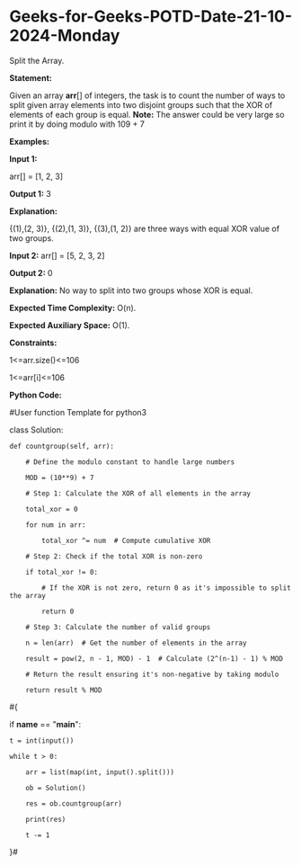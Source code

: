 # Geeks-for-Geeks-POTD-Date-21-10-2024-Monday
Split the Array. 

**Statement:**

Given an array **arr**[]  of integers, the task is to count the number of ways to split given array elements into two disjoint groups such that the XOR of elements of each group is equal.
**Note:** The answer could be very large so print it by doing modulo with 109 + 7

**Examples:**

**Input 1:**

arr[] = [1, 2, 3]

**Output 1:** 3

**Explanation:**

{(1),(2, 3)}, {(2),(1, 3)}, {(3),(1, 2)} are three ways with equal XOR value of two groups.

**Input 2:** arr[] = [5, 2, 3, 2]

**Output 2:** 0

**Explanation:** No way to split into  two groups whose XOR is equal.

**Expected Time Complexity:** O(n).

**Expected Auxiliary Space:** O(1).

**Constraints:**

1<=arr.size()<=106

1<=arr[i]<=106


**Python Code:**

#User function Template for python3

class Solution:

    def countgroup(self, arr): 
    
        # Define the modulo constant to handle large numbers
        
        MOD = (10**9) + 7
        
        # Step 1: Calculate the XOR of all elements in the array
        
        total_xor = 0
        
        for num in arr:
        
            total_xor ^= num  # Compute cumulative XOR
        
        # Step 2: Check if the total XOR is non-zero
        
        if total_xor != 0:
        
            # If the XOR is not zero, return 0 as it's impossible to split the array
            
            return 0
        
        # Step 3: Calculate the number of valid groups
        
        n = len(arr)  # Get the number of elements in the array
        
        result = pow(2, n - 1, MOD) - 1  # Calculate (2^(n-1) - 1) % MOD
        
        # Return the result ensuring it's non-negative by taking modulo
        
        return result % MOD
        
#{
 
if __name__ == "__main__":

    t = int(input())
    
    while t > 0:
    
        arr = list(map(int, input().split()))
        
        ob = Solution()
        
        res = ob.countgroup(arr)
        
        print(res)
        
        t -= 1

}#





